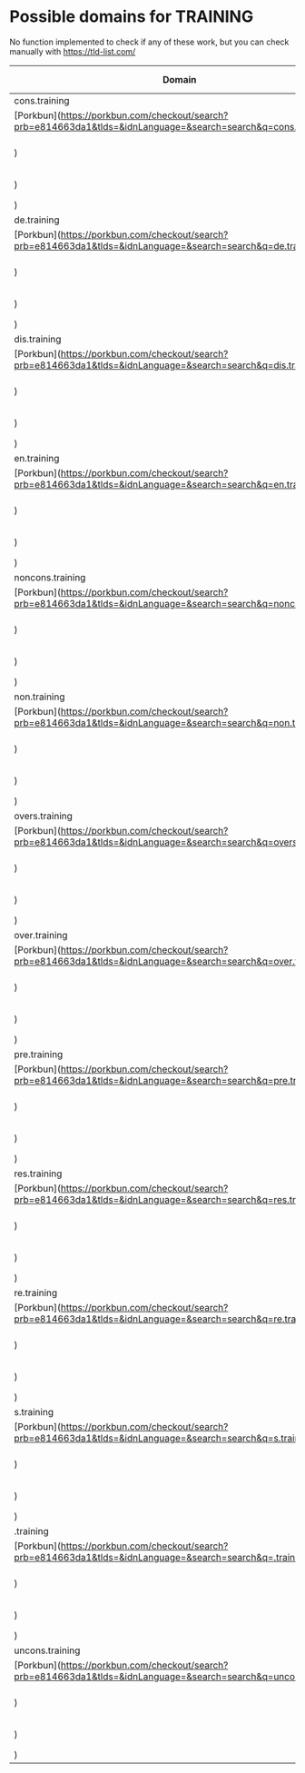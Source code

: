 # Possible domains for TRAINING

No function implemented to check if any of these work, but you can check manually with https://tld-list.com/

| Domain | Porkbun | NameCheap | Google Domains |
|---|---|---|---|
| cons.training | [Porkbun](https://porkbun.com/checkout/search?prb=e814663da1&tlds=&idnLanguage=&search=search&q=cons.training) | [Namecheap](https://www.namecheap.com/domains/registration/results/?domain=cons.training) | [Google](https://domains.google.com/registrar/search?searchTerm=cons.training) |
| de.training | [Porkbun](https://porkbun.com/checkout/search?prb=e814663da1&tlds=&idnLanguage=&search=search&q=de.training) | [Namecheap](https://www.namecheap.com/domains/registration/results/?domain=de.training) | [Google](https://domains.google.com/registrar/search?searchTerm=de.training) |
| dis.training | [Porkbun](https://porkbun.com/checkout/search?prb=e814663da1&tlds=&idnLanguage=&search=search&q=dis.training) | [Namecheap](https://www.namecheap.com/domains/registration/results/?domain=dis.training) | [Google](https://domains.google.com/registrar/search?searchTerm=dis.training) |
| en.training | [Porkbun](https://porkbun.com/checkout/search?prb=e814663da1&tlds=&idnLanguage=&search=search&q=en.training) | [Namecheap](https://www.namecheap.com/domains/registration/results/?domain=en.training) | [Google](https://domains.google.com/registrar/search?searchTerm=en.training) |
| noncons.training | [Porkbun](https://porkbun.com/checkout/search?prb=e814663da1&tlds=&idnLanguage=&search=search&q=noncons.training) | [Namecheap](https://www.namecheap.com/domains/registration/results/?domain=noncons.training) | [Google](https://domains.google.com/registrar/search?searchTerm=noncons.training) |
| non.training | [Porkbun](https://porkbun.com/checkout/search?prb=e814663da1&tlds=&idnLanguage=&search=search&q=non.training) | [Namecheap](https://www.namecheap.com/domains/registration/results/?domain=non.training) | [Google](https://domains.google.com/registrar/search?searchTerm=non.training) |
| overs.training | [Porkbun](https://porkbun.com/checkout/search?prb=e814663da1&tlds=&idnLanguage=&search=search&q=overs.training) | [Namecheap](https://www.namecheap.com/domains/registration/results/?domain=overs.training) | [Google](https://domains.google.com/registrar/search?searchTerm=overs.training) |
| over.training | [Porkbun](https://porkbun.com/checkout/search?prb=e814663da1&tlds=&idnLanguage=&search=search&q=over.training) | [Namecheap](https://www.namecheap.com/domains/registration/results/?domain=over.training) | [Google](https://domains.google.com/registrar/search?searchTerm=over.training) |
| pre.training | [Porkbun](https://porkbun.com/checkout/search?prb=e814663da1&tlds=&idnLanguage=&search=search&q=pre.training) | [Namecheap](https://www.namecheap.com/domains/registration/results/?domain=pre.training) | [Google](https://domains.google.com/registrar/search?searchTerm=pre.training) |
| res.training | [Porkbun](https://porkbun.com/checkout/search?prb=e814663da1&tlds=&idnLanguage=&search=search&q=res.training) | [Namecheap](https://www.namecheap.com/domains/registration/results/?domain=res.training) | [Google](https://domains.google.com/registrar/search?searchTerm=res.training) |
| re.training | [Porkbun](https://porkbun.com/checkout/search?prb=e814663da1&tlds=&idnLanguage=&search=search&q=re.training) | [Namecheap](https://www.namecheap.com/domains/registration/results/?domain=re.training) | [Google](https://domains.google.com/registrar/search?searchTerm=re.training) |
| s.training | [Porkbun](https://porkbun.com/checkout/search?prb=e814663da1&tlds=&idnLanguage=&search=search&q=s.training) | [Namecheap](https://www.namecheap.com/domains/registration/results/?domain=s.training) | [Google](https://domains.google.com/registrar/search?searchTerm=s.training) |
| .training | [Porkbun](https://porkbun.com/checkout/search?prb=e814663da1&tlds=&idnLanguage=&search=search&q=.training) | [Namecheap](https://www.namecheap.com/domains/registration/results/?domain=.training) | [Google](https://domains.google.com/registrar/search?searchTerm=.training) |
| uncons.training | [Porkbun](https://porkbun.com/checkout/search?prb=e814663da1&tlds=&idnLanguage=&search=search&q=uncons.training) | [Namecheap](https://www.namecheap.com/domains/registration/results/?domain=uncons.training) | [Google](https://domains.google.com/registrar/search?searchTerm=uncons.training) |
